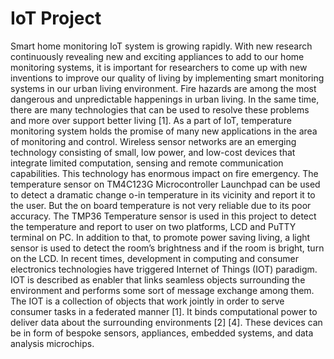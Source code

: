 # IoT Project
Smart home monitoring IoT system is growing rapidly. With new research continuously revealing new and exciting appliances to add to our home monitoring systems, it is important for researchers to come up with new inventions to improve our quality of living by implementing smart monitoring systems in our urban living environment.
Fire hazards are among the most dangerous and unpredictable happenings in urban living. In the same time, there are many technologies that can be used to resolve these problems and more over support better living [1]. As a part of IoT, temperature monitoring system holds the promise of many new applications in the area of monitoring and control. Wireless sensor networks are an emerging technology consisting of small, low power, and low-cost devices that integrate limited computation, sensing and remote communication capabilities. This technology has enormous impact on fire emergency. The temperature sensor on TM4C123G Microcontroller Launchpad can be used to detect a dramatic change o-in temperature in its vicinity and report it to the user. But the on board temperature is not very reliable due to its poor accuracy. The TMP36 Temperature sensor is used in this project to detect the temperature and report to user on two platforms, LCD and PuTTY terminal on PC. In addition to that, to promote power saving living, a light sensor is used to detect the room’s brightness and if the room is bright, turn on the LCD.
In recent times, development in computing and consumer electronics technologies have triggered Internet of Things (IOT) paradigm. IOT is described as enabler that links seamless objects surrounding the environment and performs some sort of message exchange among them. The IOT is a collection of objects that work jointly in order to serve consumer tasks in a federated manner [1]. It binds computational power to deliver data about the surrounding environments [2] [4]. These devices can be in form of bespoke sensors, appliances, embedded systems, and data analysis microchips.
